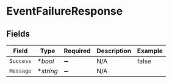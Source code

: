 # EventFailureResponse


## Fields

| Field              | Type               | Required           | Description        | Example            |
| ------------------ | ------------------ | ------------------ | ------------------ | ------------------ |
| `Success`          | **bool*            | :heavy_minus_sign: | N/A                | false              |
| `Message`          | **string*          | :heavy_minus_sign: | N/A                |                    |